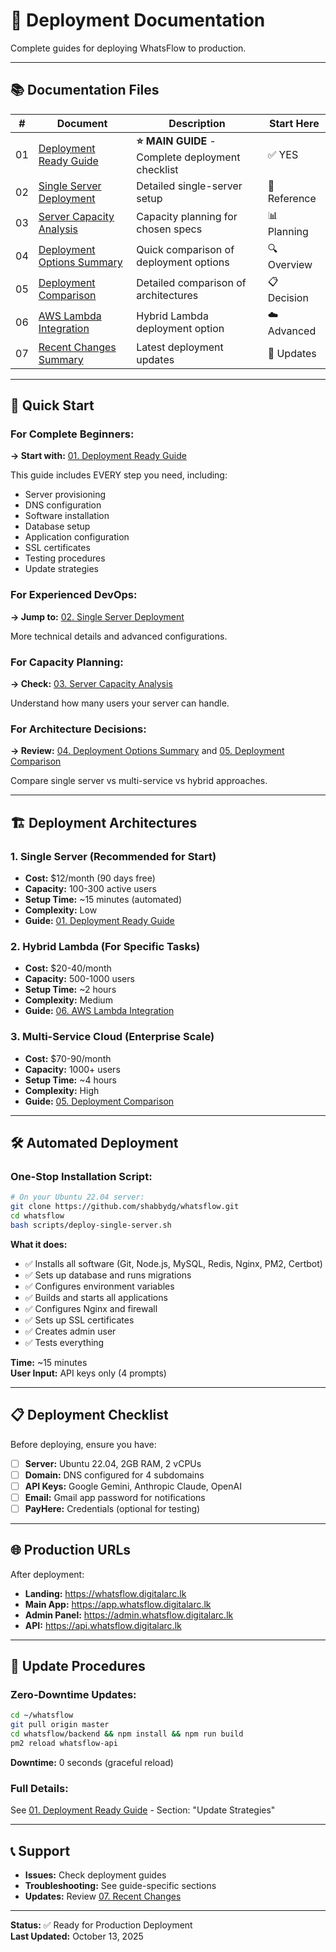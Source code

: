# 🚀 Deployment Documentation

Complete guides for deploying WhatsFlow to production.

---

## 📚 Documentation Files

| # | Document | Description | Start Here |
|---|----------|-------------|------------|
| 01 | [Deployment Ready Guide](./01.%20Deployment%20Ready%20Guide.md) | **⭐ MAIN GUIDE** - Complete deployment checklist | ✅ YES |
| 02 | [Single Server Deployment](./02.%20Single%20Server%20Deployment.md) | Detailed single-server setup | 📖 Reference |
| 03 | [Server Capacity Analysis](./03.%20Server%20Capacity%20Analysis.md) | Capacity planning for chosen specs | 📊 Planning |
| 04 | [Deployment Options Summary](./04.%20Deployment%20Options%20Summary.md) | Quick comparison of deployment options | 🔍 Overview |
| 05 | [Deployment Comparison](./05.%20Deployment%20Comparison.md) | Detailed comparison of architectures | 📋 Decision |
| 06 | [AWS Lambda Integration](./06.%20AWS%20Lambda%20Integration.md) | Hybrid Lambda deployment option | ☁️ Advanced |
| 07 | [Recent Changes Summary](./07.%20Recent%20Changes%20Summary.md) | Latest deployment updates | 📝 Updates |

---

## 🎯 Quick Start

### For Complete Beginners:
**→ Start with:** [01. Deployment Ready Guide](./01.%20Deployment%20Ready%20Guide.md)

This guide includes EVERY step you need, including:
- Server provisioning
- DNS configuration
- Software installation
- Database setup
- Application configuration
- SSL certificates
- Testing procedures
- Update strategies

### For Experienced DevOps:
**→ Jump to:** [02. Single Server Deployment](./02.%20Single%20Server%20Deployment.md)

More technical details and advanced configurations.

### For Capacity Planning:
**→ Check:** [03. Server Capacity Analysis](./03.%20Server%20Capacity%20Analysis.md)

Understand how many users your server can handle.

### For Architecture Decisions:
**→ Review:** [04. Deployment Options Summary](./04.%20Deployment%20Options%20Summary.md) and [05. Deployment Comparison](./05.%20Deployment%20Comparison.md)

Compare single server vs multi-service vs hybrid approaches.

---

## 🏗️ Deployment Architectures

### 1. **Single Server** (Recommended for Start)
- **Cost:** $12/month (90 days free)
- **Capacity:** 100-300 active users
- **Setup Time:** ~15 minutes (automated)
- **Complexity:** Low
- **Guide:** [01. Deployment Ready Guide](./01.%20Deployment%20Ready%20Guide.md)

### 2. **Hybrid Lambda** (For Specific Tasks)
- **Cost:** $20-40/month
- **Capacity:** 500-1000 users
- **Setup Time:** ~2 hours
- **Complexity:** Medium
- **Guide:** [06. AWS Lambda Integration](./06.%20AWS%20Lambda%20Integration.md)

### 3. **Multi-Service Cloud** (Enterprise Scale)
- **Cost:** $70-90/month
- **Capacity:** 1000+ users
- **Setup Time:** ~4 hours
- **Complexity:** High
- **Guide:** [05. Deployment Comparison](./05.%20Deployment%20Comparison.md)

---

## 🛠️ Automated Deployment

### One-Stop Installation Script:
```bash
# On your Ubuntu 22.04 server:
git clone https://github.com/shabbydg/whatsflow.git
cd whatsflow
bash scripts/deploy-single-server.sh
```

**What it does:**
- ✅ Installs all software (Git, Node.js, MySQL, Redis, Nginx, PM2, Certbot)
- ✅ Sets up database and runs migrations
- ✅ Configures environment variables
- ✅ Builds and starts all applications
- ✅ Configures Nginx and firewall
- ✅ Sets up SSL certificates
- ✅ Creates admin user
- ✅ Tests everything

**Time:** ~15 minutes  
**User Input:** API keys only (4 prompts)

---

## 📋 Deployment Checklist

Before deploying, ensure you have:

- [ ] **Server:** Ubuntu 22.04, 2GB RAM, 2 vCPUs
- [ ] **Domain:** DNS configured for 4 subdomains
- [ ] **API Keys:** Google Gemini, Anthropic Claude, OpenAI
- [ ] **Email:** Gmail app password for notifications
- [ ] **PayHere:** Credentials (optional for testing)

---

## 🌐 Production URLs

After deployment:

- **Landing:** https://whatsflow.digitalarc.lk
- **Main App:** https://app.whatsflow.digitalarc.lk
- **Admin Panel:** https://admin.whatsflow.digitalarc.lk
- **API:** https://api.whatsflow.digitalarc.lk

---

## 🔄 Update Procedures

### Zero-Downtime Updates:
```bash
cd ~/whatsflow
git pull origin master
cd whatsflow/backend && npm install && npm run build
pm2 reload whatsflow-api
```

**Downtime:** 0 seconds (graceful reload)

### Full Details:
See [01. Deployment Ready Guide](./01.%20Deployment%20Ready%20Guide.md) - Section: "Update Strategies"

---

## 📞 Support

- **Issues:** Check deployment guides
- **Troubleshooting:** See guide-specific sections
- **Updates:** Review [07. Recent Changes](./07.%20Recent%20Changes%20Summary.md)

---

**Status:** ✅ Ready for Production Deployment  
**Last Updated:** October 13, 2025

